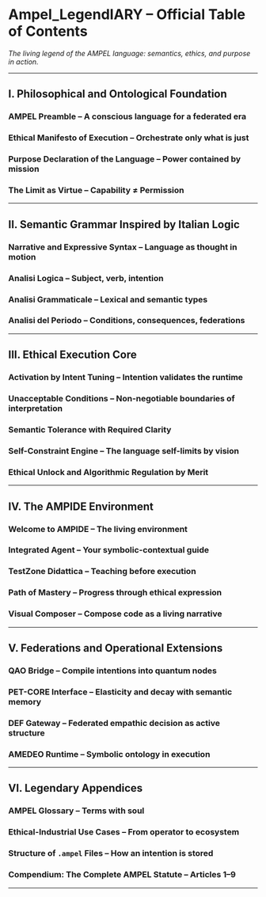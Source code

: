 # **Ampel_LegendIARY – Official Table of Contents**  
*The living legend of the AMPEL language: semantics, ethics, and purpose in action.*

---

## **I. Philosophical and Ontological Foundation**

### AMPEL Preamble – A conscious language for a federated era  
### Ethical Manifesto of Execution – Orchestrate only what is just  
### Purpose Declaration of the Language – Power contained by mission  
### The Limit as Virtue – Capability ≠ Permission  

---

## **II. Semantic Grammar Inspired by Italian Logic**

### Narrative and Expressive Syntax – Language as thought in motion  
### Analisi Logica – Subject, verb, intention  
### Analisi Grammaticale – Lexical and semantic types  
### Analisi del Periodo – Conditions, consequences, federations  

---

## **III. Ethical Execution Core**

### Activation by Intent Tuning – Intention validates the runtime  
### Unacceptable Conditions – Non-negotiable boundaries of interpretation  
### Semantic Tolerance with Required Clarity  
### Self-Constraint Engine – The language self-limits by vision  
### Ethical Unlock and Algorithmic Regulation by Merit  

---

## **IV. The AMPIDE Environment**

### Welcome to AMPIDE – The living environment  
### Integrated Agent – Your symbolic-contextual guide  
### TestZone Didattica – Teaching before execution  
### Path of Mastery – Progress through ethical expression  
### Visual Composer – Compose code as a living narrative  

---

## **V. Federations and Operational Extensions**

### QAO Bridge – Compile intentions into quantum nodes  
### PET-CORE Interface – Elasticity and decay with semantic memory  
### DEF Gateway – Federated empathic decision as active structure  
### AMEDEO Runtime – Symbolic ontology in execution  

---

## **VI. Legendary Appendices**

### AMPEL Glossary – Terms with soul  
### Ethical-Industrial Use Cases – From operator to ecosystem  
### Structure of `.ampel` Files – How an intention is stored  
### Compendium: The Complete AMPEL Statute – Articles 1–9  

---

